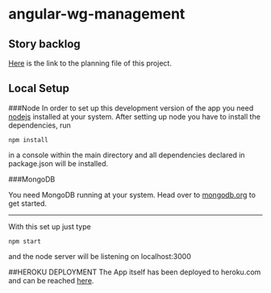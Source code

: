 # angular-wg-management

## Story backlog
<a href="https://docs.google.com/spreadsheets/d/1akzPQ1ONSz0wO_qEoTRSs7Y1tHsdBeTwDnIx6Nd8OVs/edit?usp=sharing" target="_blank">Here</a> is the link to the planning file of this project.

## Local Setup

###Node
In order to set up this development version of the app you need <a href="https://nodejs.org" target="_blank">nodejs</a> installed at your system.
After setting up node you have to install the dependencies, run
```
npm install
```
in a console within the main directory and all dependencies declared in package.json will be installed.


###MongoDB

You need MongoDB running at your system. Head over to <a href="https://www.mongodb.org/" target="_blank">mongodb.org</a> to get started.

- - - -
With this set up just type
```
npm start
```
and the node server will be listening on localhost:3000

##HEROKU DEPLOYMENT
The App itself has been deployed to heroku.com and can be reached <a href="https://wg-manager.herokuapp.com" target="_bank">here<a/>.
